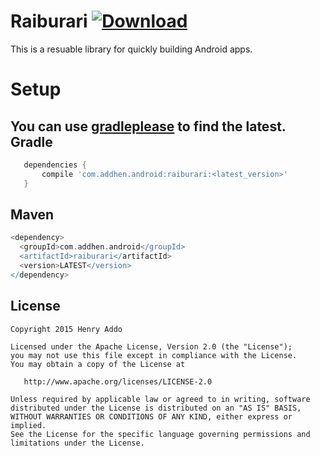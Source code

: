 Raiburari [ ![Download](https://api.bintray.com/packages/eyedol/maven/Raiburari/images/download.svg) ](https://bintray.com/eyedol/maven/Raiburari/_latestVersion)
=========

This is a resuable library for quickly building Android apps.

Setup
=====
You can use [gradleplease](http://gradleplease.appspot.com/#raiburari) to find the latest.
Gradle
------
```groovy
   dependencies {
       compile 'com.addhen.android:raiburari:<latest_version>'
   }
```

Maven
-----
```groovy
<dependency>
  <groupId>com.addhen.android</groupId>
  <artifactId>raiburari</artifactId>
  <version>LATEST</version>
</dependency>
```

License
--------

    Copyright 2015 Henry Addo

    Licensed under the Apache License, Version 2.0 (the "License");
    you may not use this file except in compliance with the License.
    You may obtain a copy of the License at

       http://www.apache.org/licenses/LICENSE-2.0

    Unless required by applicable law or agreed to in writing, software
    distributed under the License is distributed on an "AS IS" BASIS,
    WITHOUT WARRANTIES OR CONDITIONS OF ANY KIND, either express or implied.
    See the License for the specific language governing permissions and
    limitations under the License.